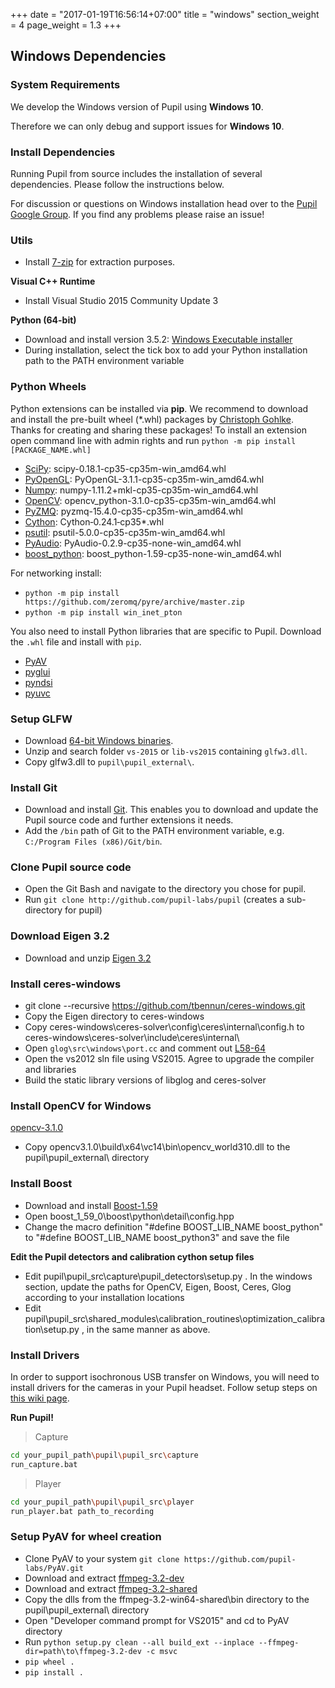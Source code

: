 +++
date = "2017-01-19T16:56:14+07:00"
title = "windows"
section_weight = 4
page_weight = 1.3
+++

## Windows Dependencies

### System Requirements

We develop the Windows version of Pupil using **Windows 10**. 

Therefore we can only debug and support issues for **Windows 10**. 

### Install Dependencies

Running Pupil from source includes the installation of several dependencies. Please follow the instructions below. 

For discussion or questions on Windows installation head over to the [Pupil Google Group][google-group]. If you find any problems please raise an issue!

### Utils

* Install [7-zip](http://www.7-zip.org/download.html) for extraction purposes.

**Visual C++ Runtime**
* Install Visual Studio 2015 Community Update 3

**Python (64-bit)**

* Download and install version 3.5.2: [Windows Executable installer](https://www.python.org/download/releases/3.5.2/)
* During installation, select the tick box to add your Python installation path to the PATH environment variable

### Python Wheels

Python extensions can be installed via **pip**. We recommend to download and install the pre-built wheel (*.whl) packages by [Christoph Gohlke](http://www.lfd.uci.edu/~gohlke/pythonlibs/). Thanks for creating and sharing these packages!
To install an extension open command line with admin rights and run `python -m pip install [PACKAGE_NAME.whl]`

* [SciPy](http://www.lfd.uci.edu/~gohlke/pythonlibs/#scipy): scipy-0.18.1-cp35-cp35m-win_amd64.whl
* [PyOpenGL](http://www.lfd.uci.edu/~gohlke/pythonlibs/#pyopengl): PyOpenGL-3.1.1-cp35-cp35m-win_amd64.whl
* [Numpy](http://www.lfd.uci.edu/~gohlke/pythonlibs/#numpy): numpy-1.11.2+mkl-cp35-cp35m-win_amd64.whl
* [OpenCV](http://www.lfd.uci.edu/~gohlke/pythonlibs/#opencv): opencv_python-3.1.0-cp35-cp35m-win_amd64.whl
* [PyZMQ](http://www.lfd.uci.edu/~gohlke/pythonlibs/#pyzmq): pyzmq-15.4.0-cp35-cp35m-win_amd64.whl
* [Cython](http://www.lfd.uci.edu/~gohlke/pythonlibs/#cython): Cython‑0.24.1‑cp35*.whl
* [psutil](http://www.lfd.uci.edu/~gohlke/pythonlibs/#psutil): psutil-5.0.0-cp35-cp35m-win_amd64.whl
* [PyAudio](http://www.lfd.uci.edu/~gohlke/pythonlibs/#pyaudio): PyAudio-0.2.9-cp35-none-win_amd64.whl
* [boost_python](http://www.lfd.uci.edu/~gohlke/pythonlibs/#boost.python): boost_python-1.59-cp35-none-win_amd64.whl

For networking install:
* `python -m pip install https://github.com/zeromq/pyre/archive/master.zip`
* `python -m pip install win_inet_pton`

You also need to install Python libraries that are specific to Pupil. Download the `.whl` file and install with `pip`.

* [PyAV](https://github.com/pupil-labs/PyAV/releases/latest)
* [pyglui](https://github.com/pupil-labs/pyglui/releases/latest) 
* [pyndsi](https://github.com/pupil-labs/pyndsi/releases/latest) 
* [pyuvc](https://github.com/pupil-labs/pyuvc/releases/latest)

### Setup GLFW
* Download [64-bit Windows binaries](http://www.glfw.org/download.html).
* Unzip and search folder `vs-2015` or `lib-vs2015` containing `glfw3.dll`.
* Copy glfw3.dll to `pupil\pupil_external\`.

### Install Git

* Download and install [Git](http://git-scm.com/download/win). This enables you to download and update the Pupil source code and further extensions it needs.
* Add the `/bin` path of Git to the PATH environment variable, e.g. `C:/Program Files (x86)/Git/bin`.

### Clone Pupil source code
* Open the Git Bash and navigate to the directory you chose for pupil.
* Run `git clone http://github.com/pupil-labs/pupil` (creates a sub-directory for pupil)

### Download Eigen 3.2
* Download and unzip [Eigen 3.2](http://bitbucket.org/eigen/eigen/get/3.2.10.zip)

### Install ceres-windows
* git clone --recursive https://github.com/tbennun/ceres-windows.git
* Copy the Eigen directory to ceres-windows 
* Copy ceres-windows\ceres-solver\config\ceres\internal\config.h to ceres-windows\ceres-solver\include\ceres\internal\
* Open `glog\src\windows\port.cc` and comment out [L58-64](https://github.com/tbennun/glog/blob/7553b4193d856b4ba4e74cf064a5a70eb6a87cdd/src/windows/port.cc#L58-L64)
* Open the vs2012 sln file using VS2015. Agree to upgrade the compiler and libraries
* Build the static library versions of libglog and ceres-solver

### Install OpenCV for Windows
[opencv-3.1.0](https://sourceforge.net/projects/opencvlibrary/files/opencv-win/3.1.0/opencv-3.1.0.exe/download)
* Copy opencv3.1.0\build\x64\vc14\bin\opencv_world310.dll to the pupil\pupil_external\ directory

### Install Boost
* Download and install [Boost-1.59](https://sourceforge.net/projects/boost/files/boost-binaries/1.59.0/boost_1_59_0-msvc-14.0-64.exe/download)
* Open boost_1_59_0\boost\python\detail\config.hpp
* Change the macro definition "#define BOOST_LIB_NAME boost_python" to "#define BOOST_LIB_NAME boost_python3" and save the file

**Edit the Pupil detectors and calibration cython setup files**
* Edit pupil\pupil_src\capture\pupil_detectors\setup.py . In the windows section, update the paths for OpenCV, Eigen, Boost, Ceres, Glog according to your installation locations
* Edit pupil\pupil_src\shared_modules\calibration_routines\optimization_calibration\setup.py , in the same manner as above.

### Install Drivers 
In order to support isochronous USB transfer on Windows, you will need to install drivers for the cameras in your Pupil headset. Follow setup steps on [this wiki page](https://github.com/pupil-labs/pupil/wiki/Windows-Driver-Setup).

**Run Pupil!**
> Capture

```bash
cd your_pupil_path\pupil\pupil_src\capture
run_capture.bat
```

> Player

```bash
cd your_pupil_path\pupil\pupil_src\player
run_player.bat path_to_recording
```

### Setup PyAV for wheel creation
* Clone PyAV to your system `git clone https://github.com/pupil-labs/PyAV.git`
* Download and extract [ffmpeg-3.2-dev](http://ffmpeg.zeranoe.com/builds/win64/dev/ffmpeg-3.2-win64-dev.zip) 
* Download and extract [ffmpeg-3.2-shared](http://ffmpeg.zeranoe.com/builds/win64/shared/ffmpeg-3.2-win64-shared.zip)
* Copy the dlls from the ffmpeg-3.2-win64-shared\bin directory to the pupil\pupil_external\ directory
* Open "Developer command prompt for VS2015" and cd to PyAV directory
* Run `python setup.py clean --all build_ext --inplace --ffmpeg-dir=path\to\ffmpeg-3.2-dev -c msvc`
* `pip wheel .`
* `pip install .`


[google-group]: http://groups.google.com/group/pupil-discuss